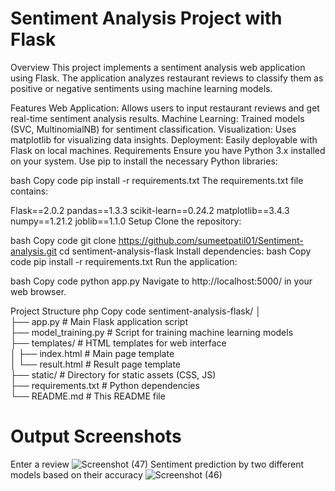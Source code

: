 # Sentiment Analysis Project with Flask
Overview
This project implements a sentiment analysis web application using Flask. The application analyzes restaurant reviews to classify them as positive or negative sentiments using machine learning models.

Features
Web Application: Allows users to input restaurant reviews and get real-time sentiment analysis results.
Machine Learning: Trained models (SVC, MultinomialNB) for sentiment classification.
Visualization: Uses matplotlib for visualizing data insights.
Deployment: Easily deployable with Flask on local machines.
Requirements
Ensure you have Python 3.x installed on your system. Use pip to install the necessary Python libraries:

bash
Copy code
pip install -r requirements.txt
The requirements.txt file contains:

Flask==2.0.2
pandas==1.3.3
scikit-learn==0.24.2
matplotlib==3.4.3
numpy==1.21.2
joblib==1.1.0
Setup
Clone the repository:

bash
Copy code
git clone https://github.com/sumeetpatil01/Sentiment-analysis.git
cd sentiment-analysis-flask
Install dependencies:
bash
Copy code
pip install -r requirements.txt
Run the application:

bash
Copy code
python app.py
Navigate to http://localhost:5000/ in your web browser.

Project Structure
php
Copy code
sentiment-analysis-flask/
│                                                                                                                                                
├── app.py            # Main Flask application script                                                                                                
├── model_training.py # Script for training machine learning models                                                                                   
├── templates/        # HTML templates for web interface                                                                                                
│   ├── index.html    # Main page template                                                                                                            
│   └── result.html   # Result page template                                                                                                           
├── static/           # Directory for static assets (CSS, JS)                                                                                         
├── requirements.txt  # Python dependencies                                                                                                            
└── README.md         # This README file         
# Output Screenshots                                                                                                                                 
Enter a review
![Screenshot (47)](https://github.com/user-attachments/assets/3e02759e-4462-41fe-b8d1-3b88ce35c722)
Sentiment prediction by two different models based on their accuracy
![Screenshot (46)](https://github.com/user-attachments/assets/96600618-44cb-4275-ae60-67e08cab14dd)






